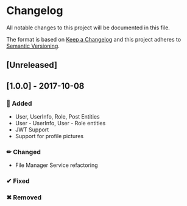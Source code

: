 # Changelog

All notable changes to this project will be documented in this file.

The format is based on [Keep a Changelog](http://keepachangelog.com/en/1.0.0/)
and this project adheres to [Semantic Versioning](http://semver.org/spec/v2.0.0.html).

## [Unreleased]


## [1.0.0] - 2017-10-08
### 🚀 Added
- User, UserInfo, Role, Post Entities
- User - UserInfo, User - Role entities
- JWT Support
- Support for profile pictures


### ✏ Changed

- File Manager Service refactoring

### ✔ Fixed

### ✖ Removed

